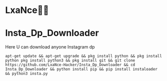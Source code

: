 # LxaNce👸🤴
# Insta_Dp_Downloader
Here U can download anyone Instagram dp 

```apt-get update && apt-get upgrade && pkg install python && pkg install python pkg install python3 && pkg install git && git clone https://github.com/LxaNce-Hacker/Insta_Dp_Downloader && cd Insta_Dp_Downloader && python install pip && pip install instaloader && python3 insta.py```
